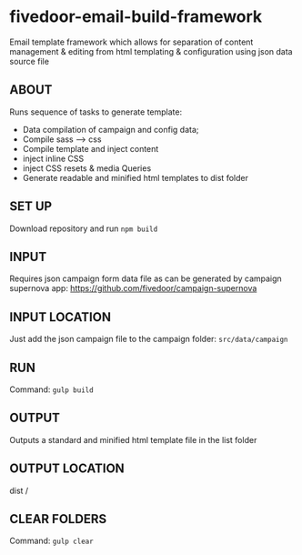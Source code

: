 # fivedoor-email-build-framework

Email template framework which allows for separation of content management & editing from html templating & configuration using json data source file

## ABOUT
Runs sequence of tasks to generate template: 
- Data compilation of campaign and config data;
- Compile sass —> css
- Compile template and inject content
- inject inline CSS 
- inject CSS resets  & media Queries
- Generate readable and minified html  templates to dist folder

## SET UP
Download repository and run `npm build `

## INPUT
Requires json campaign form data file as can be generated by campaign supernova app:
https://github.com/fivedoor/campaign-supernova

## INPUT LOCATION
Just add the json campaign file to the campaign folder: 
`src/data/campaign`

## RUN
Command:  `gulp build`

## OUTPUT
Outputs a standard and minified html template file in the list folder

## OUTPUT LOCATION
dist /


## CLEAR FOLDERS 
Command: `gulp clear`
